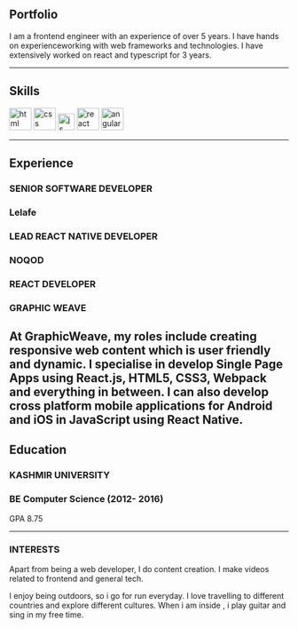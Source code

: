## Portfolio

I am a frontend engineer with an experience of over 5 years. I have hands on experienceworking with web frameworks and technologies. I have extensively worked on react and typescript for 3 years.

---

## Skills

<p align='left'>
  <img src="https://upload.wikimedia.org/wikipedia/commons/thumb/6/61/HTML5_logo_and_wordmark.svg/2048px-HTML5_logo_and_wordmark.svg.png" alt="html" width="40" height="40">
  <img src='https://upload.wikimedia.org/wikipedia/commons/thumb/d/d5/CSS3_logo_and_wordmark.svg/1200px-CSS3_logo_and_wordmark.svg.png' alt="css" width="40" height="40">
  <img src='https://upload.wikimedia.org/wikipedia/commons/6/6a/JavaScript-logo.png' height='30' width='auto' alt="js">
   <img src="https://upload.wikimedia.org/wikipedia/commons/thumb/a/a7/React-icon.svg/1280px-React-icon.svg.png" alt="react" width="auto" height="40"/>
   <img src="https://angular.io/assets/images/logos/angular/angular.svg" alt="angular" width="40" height="40"/>
</p>

---

## Experience

### **SENIOR SOFTWARE DEVELOPER**
### Lelafe

### **LEAD REACT NATIVE DEVELOPER**
### NOQOD

### **REACT DEVELOPER**
### GRAPHIC WEAVE

At GraphicWeave, my roles include creating responsive web content which is user friendly and dynamic.
I specialise in develop Single Page Apps using React.js, HTML5, CSS3, Webpack and everything in between.
I can also develop cross platform mobile applications for Android and iOS in JavaScript using React Native.
---

## Education

### **KASHMIR UNIVERSITY**
### BE Computer Science (2012- 2016)
GPA 8.75

---

### INTERESTS
Apart from being a web developer, I do content creation. I make videos related to frontend and general tech.

I enjoy being outdoors, so i go for run everyday. I love travelling to different countries and explore different cultures. When i am inside , i play guitar and sing in my free time.
